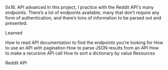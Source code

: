 0x16. API advanced
In this project, I practice with the Reddit API's many endpoints. There’s a lot of endpoints available, many that don’t require any form of authentication, and there’s tons of information to be parsed out and presented.

Learned

How to read API documentation to find the endpoints you’re looking for
How to use an API with pagination
How to parse JSON results from an API
How to make a recursive API call
How to sort a dictionary by value
Resources

Reddit API
